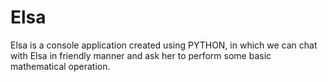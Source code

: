 # Elsa
Elsa is a console application created using PYTHON,
in which we can chat with Elsa in friendly manner and ask her to perform some basic mathematical operation. 

